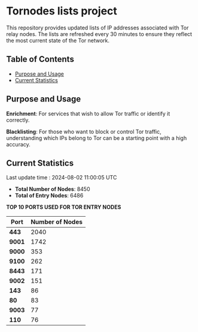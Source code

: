 # Tornodes lists project

This repository provides updated lists of IP addresses associated with Tor relay nodes. The lists are refreshed every 30 minutes to ensure they reflect the most current state of the Tor network.

## Table of Contents

- [Purpose and Usage](#purpose-and-usage)
- [Current Statistics](#current-statistics)


## Purpose and Usage

**Enrichment**: For services that wish to allow Tor traffic or identify it correctly.

**Blacklisting**: For those who want to block or control Tor traffic, understanding which IPs belong to Tor can be a starting point with a high accuracy.

## Current Statistics

Last update time : 2024-08-02 11:00:05 UTC

- **Total Number of Nodes**: 8450
- **Total of Entry Nodes**: 6486

**TOP 10 PORTS USED FOR TOR ENTRY NODES**

| **Port** | **Number of Nodes** |
|------|-----------------|
| **443**   | 2040  |
| **9001**   | 1742  |
| **9000**   | 353  |
| **9100**   | 262  |
| **8443**   | 171  |
| **9002**   | 151  |
| **143**   | 86  |
| **80**   | 83  |
| **9003**   | 77  |
| **110**   | 76  |

